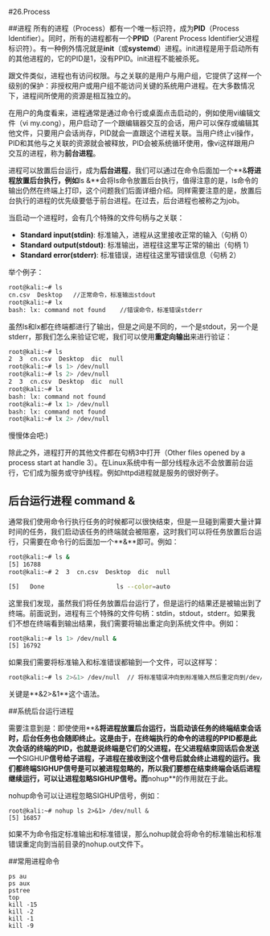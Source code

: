 #26.Process

##进程
所有的进程（Process）都有一个唯一标识符，成为**PID**（Process Identifier）。同时，所有的进程都有一个**PPID**（Parent Process Identifier父进程标识符）。有一种例外情况就是**init**（或**systemd**）进程。init进程是用于启动所有的其他进程的，它的PID是1，没有PPID。init进程不能被杀死。

跟文件类似，进程也有访问权限。与之关联的是用户与用户组，它提供了这样一个级别的保护：非授权用户或用户组不能访问关键的系统用户进程。在大多数情况下，进程间所使用的资源是相互独立的。

在用户的角度看来，进程通常是通过命令行或桌面点击启动的，例如使用vi编辑文件（vi my.cong），用户启动了一个跟编辑器交互的会话，用户可以保存或编辑其他文件，只要用户会话尚存，PID就会一直跟这个进程关联。当用户终止vi操作，PID和其他与之关联的资源就会被释放，PID会被系统循环使用，像vi这样跟用户交互的进程，称为**前台进程**。

进程可以放置后台运行，成为**后台进程**，我们可以通过在命令后面加一个**&**将进程放置后台执行，例如**ls &**会将ls命令放置后台执行，值得注意的是，ls命令的输出仍然在终端上打印，这个问题我们后面详细介绍。同样需要注意的是，放置后台执行的进程的优先级要低于前台进程。在过去，后台进程也被称之为job。

当启动一个进程时，会有几个特殊的文件句柄与之关联：

* **Standard input(stdin)**: 标准输入，进程从这里接收正常的输入（句柄 0）
* **Standard output(stdout)**: 标准输出，进程往这里写正常的输出（句柄 1）
* **Standard error(stderr)**: 标准错误，进程往这里写错误信息（句柄 2）

举个例子：

```bash
root@kali:~# ls   
cn.csv  Desktop   //正常命令，标准输出stdout
root@kali:~# lx
bash: lx: command not found    //错误命令，标准错误stderr
```
虽然ls和lx都在终端都进行了输出，但是之间是不同的，一个是stdout，另一个是stderr，那我们怎么来验证它呢，我们可以使用**重定向输出**来进行验证：

```bash
root@kali:~# ls
2  3  cn.csv  Desktop  dic  null
root@kali:~# ls 1> /dev/null
root@kali:~# ls 2> /dev/null
2  3  cn.csv  Desktop  dic  null
root@kali:~# lx
bash: lx: command not found
root@kali:~# lx 1> /dev/null
bash: lx: command not found
root@kali:~# lx 2> /dev/null
```

慢慢体会吧:)

除此之外，进程打开的其他文件都在句柄3中打开（Other files opened by a process start at handle 3）。在Linux系统中有一部分线程永远不会放置前台运行，它们成为服务或守护线程。例如httpd进程就是服务的很好例子。


## 后台运行进程 command & 

通常我们使用命令行执行任务的时候都可以很快结束，但是一旦碰到需要大量计算时间的任务，我们启动该任务的终端就会被阻塞，这时我们可以将任务放置后台运行，只需要在命令行的后面加一个**&**即可。例如：

```bash
root@kali:~# ls &
[5] 16788
root@kali:~# 2  3  cn.csv  Desktop  dic  null

[5]   Done                    ls --color=auto
```

这里我们发现，虽然我们将任务放置后台运行了，但是运行的结果还是被输出到了终端。前面说到，进程有三个特殊的文件句柄：stdin，stdout，stderr。如果我们不想在终端看到输出结果，我们需要将输出重定向到系统文件中。例如：

```bash
root@kali:~# ls 1> /dev/null &
[5] 16792
```
如果我们需要将标准输入和标准错误都输到一个文件，可以这样写：

```bash
root@kali:~# ls 2>&1> /dev/null  // 将标准错误冲向到标准输入然后重定向到/dev/null中
```

关键是**&2>&1**这个语法。

##系统后台运行进程

需要注意到是：即使使用**&**将进程放置后台运行，当启动该任务的终端结束会话时，后台任务也会随即终止。这是由于，在终端执行的命令的进程的PPID都是此次会话的终端的PID，也就是说终端是它们的父进程，在父进程结束回话后会发送一个**SIGHUP**信号给子进程，子进程在接收到这个信号后就会终止进程的运行。我们都终端SIGHUP信号是可以被进程忽略的，所以我们要想在结束终端会话后进程继续运行，可以让进程忽略SIGHUP信号。而**nohup**的作用就在于此。

nohup命令可以让进程忽略SIGHUP信号，例如：
```
root@kali:~# nohup ls 2>&1> /dev/null &
[5] 16857
```
如果不为命令指定标准输出和标准错误，那么nohup就会将命令的标准输出和标准错误重定向到当前目录的nohup.out文件下。


##常用进程命令

```
ps au
ps aux
pstree
top
kill -15
kill -2
kill -1
kill -9
```
